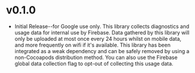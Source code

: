 # v0.1.0
- Initial Release--for Google use only. This library collects diagnostics and
  usage data for internal use by Firebase. Data gathered by this library will
  only be uploaded at most once every 24 hours whilst on mobile data, and more
  frequently on wifi if it's available. This library has been integrated as a
  weak dependency and can be safely removed by using a non-Cocoapods distribution
  method. You can also use the Firebase global data collection flag to opt-out of
  collecting this usage data.